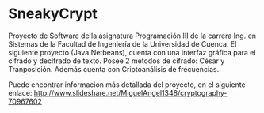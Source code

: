 # SneakyCrypt

Proyecto de Software de la asignatura Programación III de la carrera Ing. en Sistemas de la Facultad de Ingeniería de la Universidad de Cuenca. El siguiente proyecto (Java Netbeans), cuenta con una interfaz gráfica para el cifrado y decifrado de texto. Posee 2 métodos de cifrado: César y Tranposición. Además cuenta con Criptoanálisis de frecuencias.

Puede encontrar información más detallada del proyecto, en el siguiente enlace:
http://www.slideshare.net/MiguelAngel1348/cryptography-70967602
